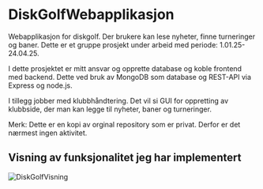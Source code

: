 # DiskGolfWebapplikasjon
Webapplikasjon for diskgolf. Der brukere kan lese nyheter, finne turneringer og baner.
Dette er et gruppe prosjekt under arbeid med periode: 1.01.25-24.04.25. 

I dette prosjektet er mitt ansvar og opprette database og koble frontend med backend. 
Dette ved bruk av MongoDB som database og REST-API via Express og node.js. 

I tillegg jobber med klubbhåndtering. Det vil si GUI for oppretting av klubbside, der man kan legge til nyheter, baner og turneringer. 

Merk: Dette er en kopi av orginal repository som er privat. Derfor er det nærmest ingen aktivitet. 

## Visning av funksjonalitet jeg har implementert 
![DiskGolfVisning](./gif/DiskGolfApplikasjon.gif)


